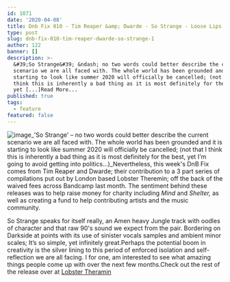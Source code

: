 ```yaml
---
id: 1071
date: '2020-04-08'
title: Dnb Fix 010 - Tim Reaper &amp; Dwarde - So Strange - Loose Lips
type: post
slug: dnb-fix-010-tim-reaper-dwarde-so-strange-1
author: 122
banner: []
description: >-
  &#39;So Strange&#39; &ndash; no two words could better describe the current
  scenario we are all faced with. The whole world has been grounded and it is
  starting to look like summer 2020 will officially be cancelled; (not that I
  think this is inherently a bad thing as it is most definitely for the best,
  yet [...]Read More...
published: true
tags:
  - feature
featured: false
---
```

![image](../undefined)_'So Strange' – no two words could better describe the current scenario we are all faced with. The whole world has been grounded and it is starting to look like summer 2020 will officially be cancelled; (not that I think this is inherently a bad thing as it is most definitely for the best, yet I'm going to avoid getting into politics…)_Nevertheless, this week's DnB Fix comes from Tim Reaper and Dwarde; their contribution to a 3 part series of compilations put out by London based Lobster Theremin; off the back of the waived fees across Bandcamp last month. The sentiment behind these releases was to help raise money for charity including _Mind_ and _Shelter,_ as well as creating a fund to help contributing artists and the music community.

So Strange speaks for itself really, an Amen heavy Jungle track with oodles of character and that raw 90's sound we expect from the pair. Bordering on Darkside at points with its use of sinister vocals samples and ambient minor scales; It’s so simple, yet infinitely great.Perhaps the potential boom in creativity is the silver lining to this period of enforced isolation and self-reflection we are all facing. I for one, am interested to see what amazing things people come up with over the next few months.Check out the rest of the release over at [Lobster Theramin](https://lobstertheremin.com/album/lobster-plur-volume-1)